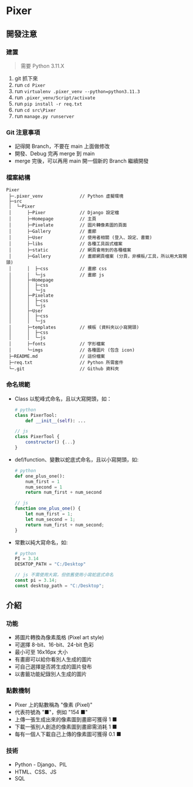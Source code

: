 # Pixer

## 開發注意

### 建置

> 需要 Python 3.11.X

1. git 抓下來
2. run `cd Pixer`
3. run `virtualenv .pixer_venv --python=python3.11.3`
4. run `.pixer_venv/Script/activate`
5. run `pip install -r req.txt`
6. run `cd src\Pixer`
7. run `manage.py runserver`

### Git 注意事項

- 記得開 Branch，不要在 main 上面做修改
- 開發、Debug 完再 merge 到 main
- merge 完後，可以再用 main 開一個新的 Branch 繼續開發

### 檔案結構

```
Pixer
 ├─.pixer_venv              // Python 虛擬環境
 ├─src
 │  └─Pixer
 │      ├─Pixer             // Django 設定檔
 │      ├─Homepage          // 主頁
 │      ├─Pixelate          // 圖片轉像素圖的頁面
 │      ├─Gallery           // 畫廊 
 │      ├─User              // 使用者相關 (登入、設定、書籤)
 │      ├─libs              // 各種工具函式檔案
 │      ├─static            // 網頁會用到的各種檔案
 │      ├─Gallery           // 畫廊網頁檔案 (分頁，非模板/工具，所以用大寫開頭)
 │      │  ├─css            // 畫廊 css
 │      │  └─js             // 畫廊 js
 │      ├─Homepage
 │      │  ├─css
 │      │  └─js
 │      ├─Pixelate
 │      │  ├─css
 │      │  └─js
 │      ├─User
 │      │  ├─css
 │      │  └─js
 │      ├─templates         // 模板 (資料夾以小寫開頭)
 │      │  ├─css
 │      │  └─js
 │      ├─fonts             // 字形檔案
 │      └─imgs              // 各種圖片 (包含 icon)
 ├─README.md                // 這份檔案
 ├─req.txt                  // Python 所需套件
 └─.git                     // Github 資料夾

```

### 命名規範

- Class 以駝峰式命名，且以大寫開頭，如：

    ```py
    # python
    class PixerTool:
        def __init__(self): ...
    ```

    ```js
    // js
    class PixerTool {
        constructor() {...}
    }
    ```

- def/function、變數以蛇底式命名，且以小寫開頭，如:

    ```py
    # python
    def one_plus_one():
        num_first = 1
        num_second = 1
        return num_first + num_second
    ```

    ```js
    // js
    function one_plus_one() {
        let num_first = 1;
        let num_second = 1;
        return num_first + num_second;
    }
    ```

- 常數以純大寫命名，如: 
    
    ```py
    # python
    PI = 3.14
    DESKTOP_PATH = "C:/Desktop"
    ```

    ```js
    // js 不需使用大寫，但依舊使用小寫蛇底式命名
    const pi = 3.14;
    const desktop_path = "C:/Desktop";
    ```

## 介紹

### 功能

- 將圖片轉換為像素風格 (Pixel art style)
- 可選擇 8-bit、16-bit、24-bit 色彩
- 最小可至 16x16px 大小
- 有畫廊可以給你看別人生成的圖片
- 可自己選擇是否將生成的圖片發布
- 以書籤功能紀錄別人生成的圖片

### 點數機制

- Pixer 上的點數稱為 "像素 (Pixel)"
- 代表符號為 "■"，例如 "154 ■"
- 上傳一張生成出來的像素圖到畫廊可獲得 1 ■
- 下載一張別人創造的像素圖到畫廊需消耗 1 ■
- 每有一個人下載自己上傳的像素圖可獲得 0.1 ■

### 技術

- Python - Django、PIL
- HTML、CSS、JS
- SQL